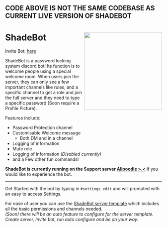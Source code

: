 ## CODE ABOVE IS NOT THE SAME CODEBASE AS CURRENT LIVE VERSION OF SHADEBOT

# ShadeBot <img src="https://alipoodle.moe/i/shadebot.png" align="right" height="250" width="250" />

Invite Bot: [here](https://discordapp.com/oauth2/authorize?client_id=314099620957388801&scope=bot&permissions=268461248)

ShadeBot is a password locking system discord bot! Its function is to welcome people using a special welcome room.
When users join the server, they can only see a few important channels like rules, and a specific channel to get a role and join the full server
and they need to type a specific password (Soon require a Profile Picture).

Features include:
- Password Protection channel
- Customisable Welcome message
	- Both DM and in a channel
- Logging of information
- Mute role
- Logging of information *(Disabled currently)*
- and a Few other fun commands!


**ShadeBot is currently running on the Support server [Alipoodle >.<](https://discord.gg/q7qXQGJ)** if you would like to experience the bot.

---------------


Get Started with the bot by typing in `#settings edit` and will prompted with an easy to access Settings.

For ease of user you can use the [ShadeBot server template](https://discord.new/E6ggEH2BKW6D) which includes all the basic permissions and channels needed.<br>
*(Soon) there will be an auto feature to configure for the server template. Create server, Invite bot, run auto configure and be on your way.*
